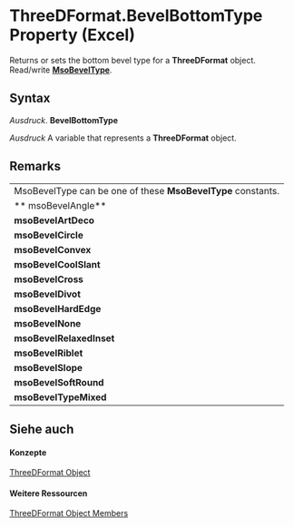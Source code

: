
# ThreeDFormat.BevelBottomType Property (Excel)

Returns or sets the bottom bevel type for a  **ThreeDFormat** object. Read/write **[MsoBevelType](http://msdn.microsoft.com/library/2404d6cf-0c64-fca5-59bc-098847018f99%28Office.15%29.aspx)**.


## Syntax

 _Ausdruck_. **BevelBottomType**

 _Ausdruck_ A variable that represents a **ThreeDFormat** object.


## Remarks




||
|:-----|
|MsoBevelType can be one of these  **MsoBevelType** constants.|
|** msoBevelAngle**|
|**msoBevelArtDeco**|
|**msoBevelCircle**|
|**msoBevelConvex**|
|**msoBevelCoolSlant**|
|**msoBevelCross**|
|**msoBevelDivot**|
|**msoBevelHardEdge**|
|**msoBevelNone**|
|**msoBevelRelaxedInset**|
|**msoBevelRiblet**|
|**msoBevelSlope**|
|**msoBevelSoftRound**|
|**msoBevelTypeMixed**|

## Siehe auch


#### Konzepte


[ThreeDFormat Object](9cb41236-6aba-4d6c-a54c-5e177657c8d1.md)
#### Weitere Ressourcen


[ThreeDFormat Object Members](http://msdn.microsoft.com/library/1693142f-53c2-1185-6162-9a99b3ae25d6%28Office.15%29.aspx)
